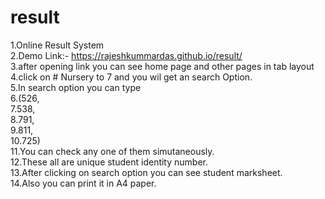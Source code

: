 # result
1.Online Result System  <br>
2.Demo Link:- https://rajeshkummardas.github.io/result/    <br>
3.after opening link you can see home page and other pages in tab layout  <br>
4.click on # Nursery to 7 and you wil get an search Option.  <br>
5.In search option you can type  <br>
6.(526,  <br>
7.538,  <br>
8.791,  <br>
9.811,  <br>
10.725)  <br>
11.You can check any one of them simutaneously.  <br>
12.These all are unique student identity number.  <br>
13.After clicking on search option you can see student marksheet.  <br>
14.Also you can print it in A4 paper.  <br>
 
